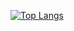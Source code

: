 
[![Top Langs](https://github-readme-stats.vercel.app/api/top-langs/?username=xxx-2203&layout=compact)](https://github.com/anuraghazra/github-readme-stats)
